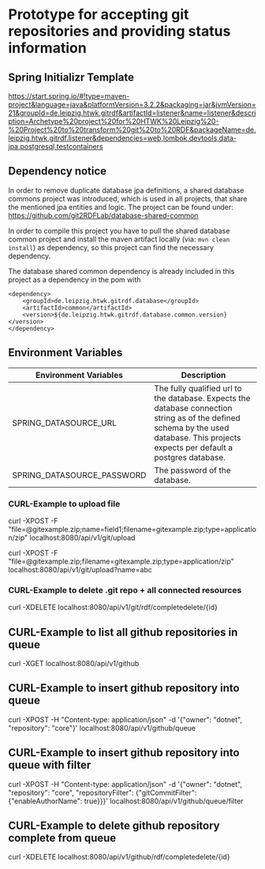 # Prototype for accepting git repositories and providing status information

## Spring Initializr Template
https://start.spring.io/#!type=maven-project&language=java&platformVersion=3.2.2&packaging=jar&jvmVersion=21&groupId=de.leipzig.htwk.gitrdf&artifactId=listener&name=listener&description=Archetype%20project%20for%20HTWK%20Leipzig%20-%20Project%20to%20transform%20git%20to%20RDF&packageName=de.leipzig.htwk.gitrdf.listener&dependencies=web,lombok,devtools,data-jpa,postgresql,testcontainers

## Dependency notice

In order to remove duplicate database jpa definitions, a shared database commons project was introduced, which is used
in all projects, that share the mentioned jpa entities and logic.
The project can be found under: https://github.com/git2RDFLab/database-shared-common

In order to compile this project you have to pull the shared database common project and install the maven artifact locally
(via: `mvn clean install`) as dependency, so this project can find the necessary dependency.

The database shared common dependency is already included in this project as a dependency in the pom with

```
<dependency>
	<groupId>de.leipzig.htwk.gitrdf.database</groupId>
	<artifactId>common</artifactId>
	<version>${de.leipzig.htwk.gitrdf.database.common.version}</version>
</dependency>
```

## Environment Variables

| Environment Variables      | Description                                                                                                                                                                            |
|----------------------------|----------------------------------------------------------------------------------------------------------------------------------------------------------------------------------------|
| SPRING_DATASOURCE_URL      | The fully qualified url to the database. Expects the database connection string as of the defined schema by the used database.  This projects expects per default a postgres database. |
| SPRING_DATASOURCE_PASSWORD | The password of the database.                                                                                                                                                          |

### CURL-Example to upload file
curl -XPOST -F "file=@gitexample.zip;name=field1;filename=gitexample.zip;type=application/zip" localhost:8080/api/v1/git/upload

curl -XPOST -F "file=@gitexample.zip;filename=gitexample.zip;type=application/zip" localhost:8080/api/v1/git/upload?name=abc

### CURL-Example to delete .git repo + all connected resources
curl -XDELETE localhost:8080/api/v1/git/rdf/completedelete/{id}


## CURL-Example to list all github repositories in queue
curl -XGET localhost:8080/api/v1/github

## CURL-Example to insert github repository into queue
curl -XPOST -H "Content-type: application/json" -d '{"owner": "dotnet", "repository": "core"}' localhost:8080/api/v1/github/queue

## CURL-Example to insert github repository into queue with filter
curl -XPOST -H "Content-type: application/json" -d '{"owner": "dotnet", "repository": "core", "repositoryFilter": {"gitCommitFilter": {"enableAuthorName": true}}}' localhost:8080/api/v1/github/queue/filter

## CURL-Example to delete github repository complete from queue
curl -XDELETE localhost:8080/api/v1/github/rdf/completedelete/{id}


